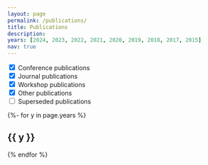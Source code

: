 ```yaml
---
layout: page
permalink: /publications/
title: Publications
description:
years: [2024, 2023, 2022, 2021, 2020, 2019, 2018, 2017, 2015]
nav: true
---
```

<!-- _pages/publications.md -->

<div class="publications">

<div class="toggle-container">
  <label class="switch">
    <input type="checkbox" id="conference-toggle" checked>
    <span class="slider"></span>
  </label>
  <span class="toggle-label">Conference publications</span>
</div>
<div class="toggle-container">
  <label class="switch">
    <input type="checkbox" id="journal-toggle" checked>
    <span class="slider"></span>
  </label>
  <span class="toggle-label">Journal publications</span>
</div>
<div class="toggle-container">
  <label class="switch">
    <input type="checkbox" id="workshop-toggle" checked>
    <span class="slider"></span>
  </label>
  <span class="toggle-label">Workshop publications</span>
</div>
<div class="toggle-container">
  <label class="switch">
    <input type="checkbox" id="other-toggle" checked>
    <span class="slider"></span>
  </label>
  <span class="toggle-label">Other publications</span>
</div>
<div class="toggle-container">
  <label class="switch">
    <input type="checkbox" id="superseded-toggle">
    <span class="slider"></span>
  </label>
  <span class="toggle-label">Superseded publications</span>
</div>

{%- for y in page.years %}
  <h2 class="year">{{ y }}</h2>
  <div class="conference-on" style="display: none;">
    {% bibliography -f papers_conference -q @*[year={{ y }}]* %}
  </div>
    <div class="journal-on" style="display: none;">
    {% bibliography -f papers_journal -q @*[year={{ y }}]* %}
  </div>
  <div class="workshop-on" style="display: none;">
    {% bibliography -f papers_workshop -q @*[year={{ y }}]* %}
  </div>
  <div class="other-on" style="display: none;">
    {% bibliography -f papers_other -q @*[year={{ y }}]* %}
  </div>
  <div class="superseded-on" style="display: none;">
    {% bibliography -f papers_superseded -q @*[year={{ y }}]* %}
  </div>
{% endfor %}

<script>
  function initializeToggle(toggleId, contentOnClass) {
    const toggle = document.getElementById(toggleId);
    const contentOnElements = document.querySelectorAll("." + contentOnClass);

    // Set initial display state based on the toggle's checked state
    contentOnElements.forEach(el => el.style.display = toggle.checked ? "block" : "none");

    // Add event listener to handle toggle change
    toggle.addEventListener("change", () => {
      contentOnElements.forEach(el => el.style.display = toggle.checked ? "block" : "none");
    });
  }

  function initializeAllToggles() {
    initializeToggle("conference-toggle", "conference-on");
    initializeToggle("journal-toggle", "journal-on");
    initializeToggle("workshop-toggle", "workshop-on");
    initializeToggle("other-toggle", "other-on");
    initializeToggle("superseded-toggle", "superseded-on");
  }

  document.addEventListener("DOMContentLoaded", function () {
    initializeAllToggles()
  });

  window.addEventListener("pageshow", function () {
    initializeAllToggles()
  });
</script>

</div>
